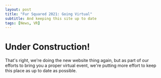 ```yaml
---
layout: post
title: "Fur Squared 2021: Going Virtual"
subtitle: And keeping this site up to date
tags: [News, VR]
---
```


# Under Construction!

That's right, we're doing the new website thing again, but as part of our efforts to bring you a proper virtual event, we're putting more effort to keep this place as up to date as possible.
